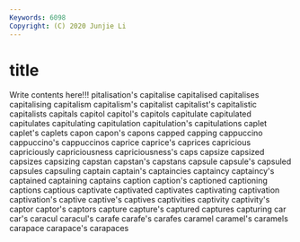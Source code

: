 ```yaml
---
Keywords: 6098
Copyright: (C) 2020 Junjie Li
---
```


# title

Write contents here!!!
pitalisation's 
capitalise 
capitalised 
capitalises
capitalising 
capitalism 
capitalism's 
capitalist 
capitalist's 
capitalistic 
capitalists 
capitals 
capitol 
capitol's
capitols 
capitulate 
capitulated 
capitulates 
capitulating 
capitulation 
capitulation's 
capitulations 
caplet 
caplet's
caplets 
capon 
capon's 
capons 
capped 
capping 
cappuccino 
cappuccino's 
cappuccinos 
caprice
caprice's 
caprices 
capricious 
capriciously 
capriciousness 
capriciousness's 
caps 
capsize 
capsized 
capsizes
capsizing 
capstan 
capstan's 
capstans 
capsule 
capsule's 
capsuled 
capsules 
capsuling 
captain
captain's 
captaincies 
captaincy 
captaincy's 
captained 
captaining 
captains 
caption 
caption's 
captioned
captioning 
captions 
captious 
captivate 
captivated 
captivates 
captivating 
captivation 
captivation's 
captive
captive's 
captives 
captivities 
captivity 
captivity's 
captor 
captor's 
captors 
capture 
capture's
captured 
captures 
capturing 
car 
car's 
caracul 
caracul's 
carafe 
carafe's 
carafes
caramel 
caramel's 
caramels 
carapace 
carapace's 
carapaces 

